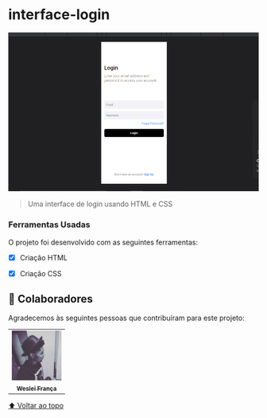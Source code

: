 # interface-login




<img src="./assets/foto-do-projeto.png" alt="Foto do Projeto-login">

> Uma interface de login usando HTML e CSS

### Ferramentas Usadas

O projeto foi desenvolvido com as seguintes ferramentas:

- [x] Criação HTML
- [x] Criação CSS



## 🤝 Colaboradores

Agradecemos às seguintes pessoas que contribuíram para este projeto:

<table>
  <tr>
    <td align="center">
      <a href="#">
        <img src="./assets/Foto-Weslei.jpg" width="100px;" alt="Foto do Iuri Silva no GitHub"/><br>
        <sub>
          <b>Weslei França</b>
        </sub>
      </a>
    </td>
</table>

[⬆ Voltar ao topo](#interface-login)<br>
